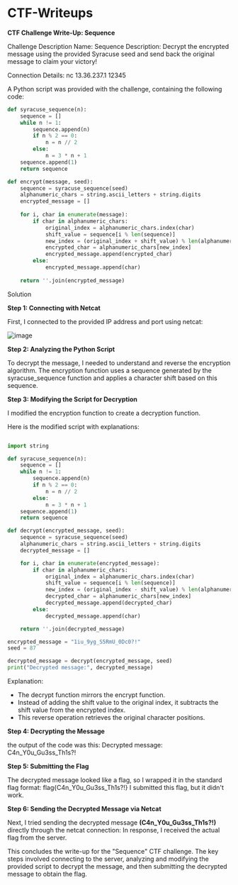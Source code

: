 # CTF-Writeups

**CTF Challenge Write-Up: Sequence**

Challenge Description
Name: Sequence
Description:
Decrypt the encrypted message using the provided Syracuse seed and send back the original message to claim your victory!

Connection Details:
nc 13.36.237.1 12345

A Python script was provided with the challenge, containing the following code:

```python
def syracuse_sequence(n):
    sequence = []
    while n != 1:
        sequence.append(n)
        if n % 2 == 0:
            n = n // 2
        else:
            n = 3 * n + 1
    sequence.append(1)  
    return sequence

def encrypt(message, seed):
    sequence = syracuse_sequence(seed)
    alphanumeric_chars = string.ascii_letters + string.digits
    encrypted_message = []
    
    for i, char in enumerate(message):
        if char in alphanumeric_chars:
            original_index = alphanumeric_chars.index(char)
            shift_value = sequence[i % len(sequence)]
            new_index = (original_index + shift_value) % len(alphanumeric_chars)
            encrypted_char = alphanumeric_chars[new_index]
            encrypted_message.append(encrypted_char)
        else:
            encrypted_message.append(char)  
    
    return ''.join(encrypted_message)
```




Solution

**Step 1: Connecting with Netcat**

First, I connected to the provided IP address and port using netcat:

![image](https://github.com/JakaMoJi/CTF-Writeups/assets/75013863/54269d75-91f2-4290-9924-7c55ebee58b8)


**Step 2: Analyzing the Python Script**


To decrypt the message, I needed to understand and reverse the encryption algorithm. The encryption function uses a sequence generated by the syracuse_sequence function and applies a character shift based on this sequence.

**Step 3: Modifying the Script for Decryption**


I modified the encryption function to create a decryption function. 

Here is the modified script with explanations:

```python

import string

def syracuse_sequence(n):
    sequence = []
    while n != 1:
        sequence.append(n)
        if n % 2 == 0:
            n = n // 2
        else:
            n = 3 * n + 1
    sequence.append(1)  
    return sequence

def decrypt(encrypted_message, seed):
    sequence = syracuse_sequence(seed)
    alphanumeric_chars = string.ascii_letters + string.digits
    decrypted_message = []

    for i, char in enumerate(encrypted_message):
        if char in alphanumeric_chars:
            original_index = alphanumeric_chars.index(char)
            shift_value = sequence[i % len(sequence)]
            new_index = (original_index - shift_value) % len(alphanumeric_chars)
            decrypted_char = alphanumeric_chars[new_index]
            decrypted_message.append(decrypted_char)
        else:
            decrypted_message.append(char)

    return ''.join(decrypted_message)

encrypted_message = "1iu_9yg_S5RmU_0Dc0?!"
seed = 87

decrypted_message = decrypt(encrypted_message, seed)
print("Decrypted message:", decrypted_message)


```



Explanation:

- The decrypt function mirrors the encrypt function.
- Instead of adding the shift value to the original index, it subtracts the shift value from the encrypted index.
- This reverse operation retrieves the original character positions.


**Step 4: Decrypting the Message**


the output of the code was this:
Decrypted message: C4n_Y0u_Gu3ss_Th1s?!

**Step 5: Submitting the Flag**


The decrypted message looked like a flag, so I wrapped it in the standard flag format:
flag{C4n_Y0u_Gu3ss_Th1s?!}
I submitted this flag, but it didn't work.

**Step 6: Sending the Decrypted Message via Netcat**


Next, I tried sending the decrypted message **(C4n_Y0u_Gu3ss_Th1s?!)** directly through the netcat connection:
In response, I received the actual flag from the server.


This concludes the write-up for the "Sequence" CTF challenge. The key steps involved connecting to the server, analyzing and modifying the provided script to decrypt the message, and then submitting the decrypted message to obtain the flag.





